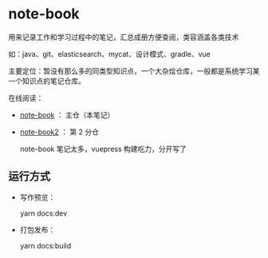 # note-book
用来记录工作和学习过程中的笔记，汇总成册方便查阅，类容涵盖各类技术

如：java、git、elasticsearch、mycat、设计模式、gradle、vue

主要定位：暂没有那么多的同类型知识点，一个大杂烩仓库，一般都是系统学习某一个知识点的笔记仓库。

在线阅读：

- [note-book](https://zq99299.github.io/note-book/) ： 主仓（本笔记）
- [note-book2](https://zq99299.github.io/note-book2/) ： 第 2 分仓

  note-book 笔记太多，vuepress 构建吃力，分开写了

## 运行方式

- 写作预览：

  yarn docs:dev
- 打包发布：

  yarn docs:build
